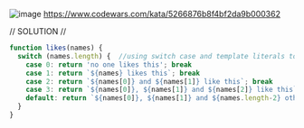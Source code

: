 ![image](https://github.com/user-attachments/assets/2a83864e-96bb-4d6c-8d8b-5a074551dbf1)
https://www.codewars.com/kata/5266876b8f4bf2da9b000362 

// SOLUTION //
```javascript
function likes(names) {
  switch (names.length) {  //using switch case and template literals to display the message
    case 0: return 'no one likes this'; break
    case 1: return `${names} likes this`; break                                        //when 1 person likes
    case 2: return `${names[0]} and ${names[1]} like this`; break                      // when two likes
    case 3: return `${names[0]}, ${names[1]} and ${names[2]} like this`; break         // when three likes
    default: return `${names[0]}, ${names[1]} and ${names.length-2} others like this`; // when four or more likes
  }
}

```

